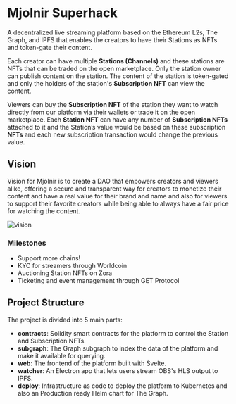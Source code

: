# Mjolnir Superhack

A decentralized live streaming platform based on the Ethereum L2s, The Graph, and IPFS that enables the creators to have their Stations as NFTs and token-gate their content.

Each creator can have multiple **Stations (Channels)** and these stations are NFTs that can be traded on the open marketplace. Only the station owner can publish content on the station. The content of the station is token-gated and only the holders of the station's **Subscription NFT** can view the content.

Viewers can buy the **Subscription NFT** of the station they want to watch directly from our platform via their wallets or trade it on the open marketplace. Each **Station NFT** can have any number of **Subscription NFTs** attached to it and the Station’s value would be based on these subscription **NFTs** and each new subscription transaction would change the previous value.

## Vision

Vision for Mjolnir is to create a DAO that empowers creators and viewers alike, offering a secure and transparent way for creators to monetize their content and have a real value for their brand and name and also for viewers to support their favorite creators while being able to always have a fair price for watching the content.

![vision](https://github.com/ainurdev/mjolnir-superhack/assets/7544732/0497532e-7ff2-49eb-afdd-906670bdd840)

### Milestones

- Support more chains!
- KYC for streamers through Worldcoin
- Auctioning Station NFTs on Zora
- Ticketing and event management through GET Protocol

## Project Structure

The project is divided into 5 main parts:

- **contracts**: Solidity smart contracts for the platform to control the Station and Subscription NFTs.
- **subgraph**: The Graph subgraph to index the data of the platform and make it available for querying.
- **web**: The frontend of the platform built with Svelte.
- **watcher**: An Electron app that lets users stream OBS's HLS output to IPFS.
- **deploy**: Infrastructure as code to deploy the platform to Kubernetes and also an Production ready Helm chart for The Graph.
